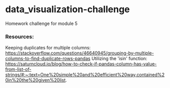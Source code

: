 # data_visualization-challenge
Homework challenge for module 5

### Resources:
Keeping duplicates for multiple columns: https://stackoverflow.com/questions/46640945/grouping-by-multiple-columns-to-find-duplicate-rows-pandas
Utilizing the 'isin' function: https://saturncloud.io/blog/how-to-check-if-pandas-column-has-value-from-list-of-strings/#:~:text=One%20simple%20and%20efficient%20way,contained%20in%20the%20given%20list.
